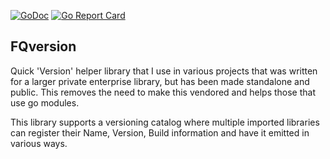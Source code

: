 [![GoDoc](https://godoc.org/github.com/TerraTech/FQversion?status.svg)](https://godoc.org/github.com/TerraTech/FQversion)
[![Go Report Card](https://goreportcard.com/badge/github.com/TerraTech/FQversion)](https://goreportcard.com/report/github.com/TerraTech/FQversion)

## FQversion

Quick 'Version' helper library that I use in various projects that was written
for a larger private enterprise library, but has been made standalone and public.
This removes the need to make this vendored and helps those that use go modules.

This library supports a versioning catalog where multiple imported libraries can
register their Name, Version, Build information and have it emitted in various ways.
